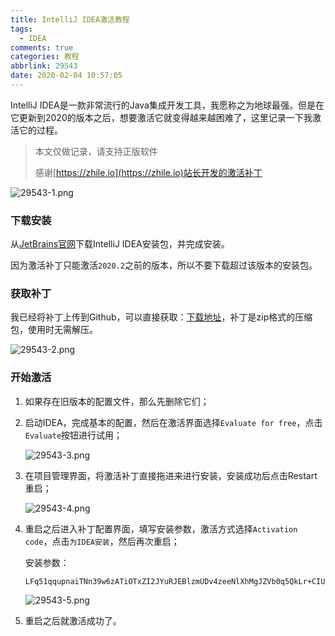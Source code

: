 ```yaml
---
title: IntelliJ IDEA激活教程
tags:
  - IDEA
comments: true
categories: 教程
abbrlink: 29543
date: 2020-02-04 10:57:05
---
```


IntelliJ IDEA是一款非常流行的Java集成开发工具，我愿称之为地球最强。但是在它更新到2020的版本之后，想要激活它就变得越来越困难了，这里记录一下我激活它的过程。

<!-- more -->

> 本文仅做记录，请支持正版软件
>
> 感谢[https://zhile.io](https://zhile.io)站长开发的激活补丁

![29543-1.png](https://i.loli.net/2020/09/03/Brp5lGqoRYJTySm.png)

### 下载安装

从[JetBrains官网](https://www.jetbrains.com/idea/download)下载IntelliJ IDEA安装包，并完成安装。

因为激活补丁只能激活`2020.2`之前的版本，所以不要下载超过该版本的安装包。

### 获取补丁

我已经将补丁上传到Github，可以直接获取：[下载地址](https://raw.githubusercontent.com/glieen/HexoBlog/source/source/files/jetbrains-agent-latest.zip)，补丁是zip格式的压缩包，使用时无需解压。

![29543-2.png](https://i.loli.net/2020/09/03/W2C4vUJFiKkog3Z.png)

### 开始激活

1. 如果存在旧版本的配置文件，那么先删除它们；

2. 启动IDEA，完成基本的配置，然后在激活界面选择`Evaluate for free`，点击`Evaluate`按钮进行试用；

   ![29543-3.png](https://i.loli.net/2020/09/03/ZkJMT48DdpswrBX.png)

3. 在项目管理界面，将激活补丁直接拖进来进行安装，安装成功后点击Restart重启；

   ![29543-4.png](https://i.loli.net/2020/09/03/Y8NtKgrVqy5asJc.png)

4. 重启之后进入补丁配置界面，填写安装参数，激活方式选择`Activation code`，点击`为IDEA安装`，然后再次重启；

   安装参数：

   ```text
   LFq51qqupnaiTNn39w6zATiOTxZI2JYuRJEBlzmUDv4zeeNlXhMgJZVb0q5QkLr+CIUrSuNB7ucifrGXawLB4qswPOXYG7+ItDNUR/9UkLTUWlnHLX07hnR1USOrWIjTmbytcIKEdaI6x0RskyotuItj84xxoSBP/iRBW2EHpOc
   ```

   ![29543-5.png](https://i.loli.net/2020/09/03/TEQ5bYhOUFCnk8j.png)

5. 重启之后就激活成功了。
